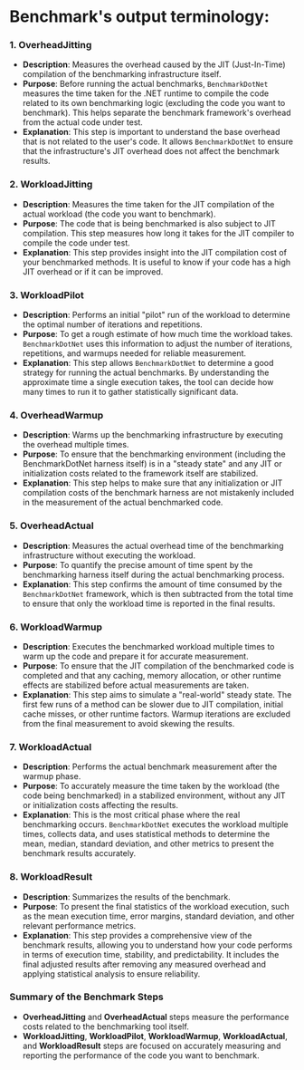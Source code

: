 # Benchmark's output terminology:

### 1. **OverheadJitting**
- **Description**: Measures the overhead caused by the JIT (Just-In-Time) compilation of the benchmarking infrastructure itself.
- **Purpose**: Before running the actual benchmarks, `BenchmarkDotNet` measures the time taken for the .NET runtime to compile the code related to its own benchmarking logic (excluding the code you want to benchmark). This helps separate the benchmark framework's overhead from the actual code under test.
- **Explanation**: This step is important to understand the base overhead that is not related to the user's code. It allows `BenchmarkDotNet` to ensure that the infrastructure's JIT overhead does not affect the benchmark results.

### 2. **WorkloadJitting**
- **Description**: Measures the time taken for the JIT compilation of the actual workload (the code you want to benchmark).
- **Purpose**: The code that is being benchmarked is also subject to JIT compilation. This step measures how long it takes for the JIT compiler to compile the code under test.
- **Explanation**: This step provides insight into the JIT compilation cost of your benchmarked methods. It is useful to know if your code has a high JIT overhead or if it can be improved.

### 3. **WorkloadPilot**
- **Description**: Performs an initial "pilot" run of the workload to determine the optimal number of iterations and repetitions.
- **Purpose**: To get a rough estimate of how much time the workload takes. `BenchmarkDotNet` uses this information to adjust the number of iterations, repetitions, and warmups needed for reliable measurement.
- **Explanation**: This step allows `BenchmarkDotNet` to determine a good strategy for running the actual benchmarks. By understanding the approximate time a single execution takes, the tool can decide how many times to run it to gather statistically significant data.

### 4. **OverheadWarmup**
- **Description**: Warms up the benchmarking infrastructure by executing the overhead multiple times.
- **Purpose**: To ensure that the benchmarking environment (including the BenchmarkDotNet harness itself) is in a "steady state" and any JIT or initialization costs related to the framework itself are stabilized.
- **Explanation**: This step helps to make sure that any initialization or JIT compilation costs of the benchmark harness are not mistakenly included in the measurement of the actual benchmarked code.

### 5. **OverheadActual**
- **Description**: Measures the actual overhead time of the benchmarking infrastructure without executing the workload.
- **Purpose**: To quantify the precise amount of time spent by the benchmarking harness itself during the actual benchmarking process.
- **Explanation**: This step confirms the amount of time consumed by the `BenchmarkDotNet` framework, which is then subtracted from the total time to ensure that only the workload time is reported in the final results.

### 6. **WorkloadWarmup**
- **Description**: Executes the benchmarked workload multiple times to warm up the code and prepare it for accurate measurement.
- **Purpose**: To ensure that the JIT compilation of the benchmarked code is completed and that any caching, memory allocation, or other runtime effects are stabilized before actual measurements are taken.
- **Explanation**: This step aims to simulate a "real-world" steady state. The first few runs of a method can be slower due to JIT compilation, initial cache misses, or other runtime factors. Warmup iterations are excluded from the final measurement to avoid skewing the results.

### 7. **WorkloadActual**
- **Description**: Performs the actual benchmark measurement after the warmup phase.
- **Purpose**: To accurately measure the time taken by the workload (the code being benchmarked) in a stabilized environment, without any JIT or initialization costs affecting the results.
- **Explanation**: This is the most critical phase where the real benchmarking occurs. `BenchmarkDotNet` executes the workload multiple times, collects data, and uses statistical methods to determine the mean, median, standard deviation, and other metrics to present the benchmark results accurately.

### 8. **WorkloadResult**
- **Description**: Summarizes the results of the benchmark.
- **Purpose**: To present the final statistics of the workload execution, such as the mean execution time, error margins, standard deviation, and other relevant performance metrics.
- **Explanation**: This step provides a comprehensive view of the benchmark results, allowing you to understand how your code performs in terms of execution time, stability, and predictability. It includes the final adjusted results after removing any measured overhead and applying statistical analysis to ensure reliability.

### Summary of the Benchmark Steps

- **OverheadJitting** and **OverheadActual** steps measure the performance costs related to the benchmarking tool itself.
- **WorkloadJitting**, **WorkloadPilot**, **WorkloadWarmup**, **WorkloadActual**, and **WorkloadResult** steps are focused on accurately measuring and reporting the performance of the code you want to benchmark.